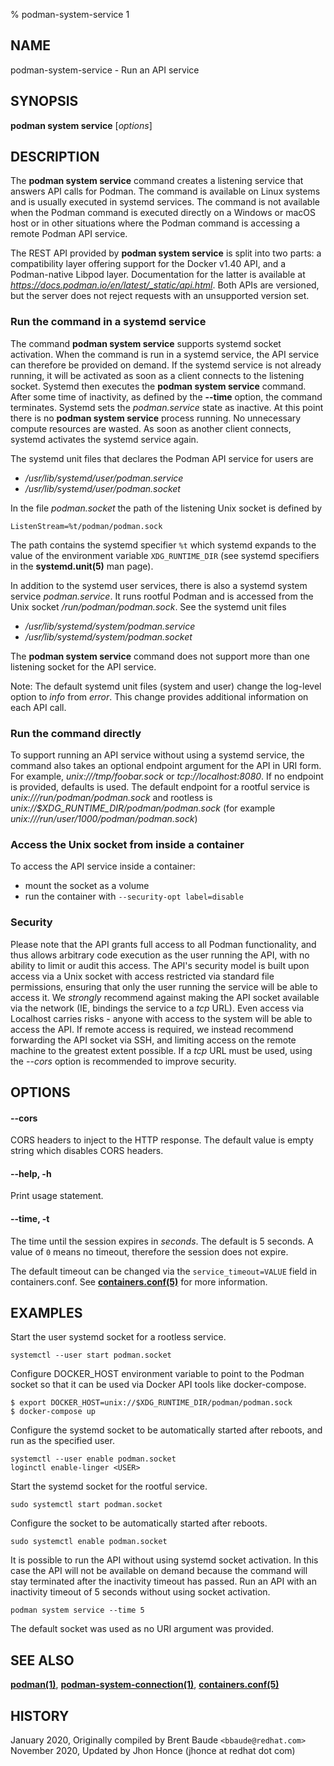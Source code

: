 % podman-system-service 1

## NAME
podman\-system\-service - Run an API service

## SYNOPSIS
**podman system service** [*options*]

## DESCRIPTION
The **podman system service** command creates a listening service that answers API calls for Podman.
The command is available on Linux systems and is usually executed in systemd services.
The command is not available when the Podman command is executed directly on a Windows or macOS
host or in other situations where the Podman command is accessing a remote Podman API service.

The REST API provided by **podman system service** is split into two parts: a compatibility layer offering support for the Docker v1.40 API, and a Podman-native Libpod layer.
Documentation for the latter is available at *https://docs.podman.io/en/latest/_static/api.html*.
Both APIs are versioned, but the server does not reject requests with an unsupported version set.

### Run the command in a systemd service

The command **podman system service** supports systemd socket activation.
When the command is run in a systemd service, the API service can therefore be provided on demand.
If the systemd service is not already running, it will be activated as soon as
a client connects to the listening socket. Systemd then executes the
**podman system service** command.
After some time of inactivity, as defined by the __--time__ option, the command terminates.
Systemd sets the _podman.service_ state as inactive. At this point there is no
**podman system service** process running. No unnecessary compute resources are wasted.
As soon as another client connects, systemd activates the systemd service again.

The systemd unit files that declares the Podman API service for users are

* _/usr/lib/systemd/user/podman.service_
* _/usr/lib/systemd/user/podman.socket_

In the file _podman.socket_ the path of the listening Unix socket is defined by

```
ListenStream=%t/podman/podman.sock
```

The path contains the systemd specifier `%t` which systemd expands to the value of the environment variable
`XDG_RUNTIME_DIR` (see systemd specifiers in the **systemd.unit(5)** man page).

In addition to the systemd user services, there is also a systemd system service _podman.service_.
It runs rootful Podman and is accessed from the Unix socket _/run/podman/podman.sock_. See the systemd unit files

* _/usr/lib/systemd/system/podman.service_
* _/usr/lib/systemd/system/podman.socket_

The **podman system service** command does not support more than one listening socket for the API service.

Note: The default systemd unit files (system and user) change the log-level option to *info* from *error*. This change provides additional information on each API call.

### Run the command directly

To support running an API service without using a systemd service, the command also takes an
optional endpoint argument for the API in URI form.  For example, *unix:///tmp/foobar.sock* or *tcp://localhost:8080*.
If no endpoint is provided, defaults is used.  The default endpoint for a rootful
service is *unix:///run/podman/podman.sock* and rootless is *unix://$XDG_RUNTIME_DIR/podman/podman.sock* (for
example *unix:///run/user/1000/podman/podman.sock*)

### Access the Unix socket from inside a container

To access the API service inside a container:
- mount the socket as a volume
- run the container with `--security-opt label=disable`

### Security

Please note that the API grants full access to all Podman functionality, and thus allows arbitrary code execution as the user running the API, with no ability to limit or audit this access.
The API's security model is built upon access via a Unix socket with access restricted via standard file permissions, ensuring that only the user running the service will be able to access it.
We *strongly* recommend against making the API socket available via the network (IE, bindings the service to a *tcp* URL).
Even access via Localhost carries risks - anyone with access to the system will be able to access the API.
If remote access is required, we instead recommend forwarding the API socket via SSH, and limiting access on the remote machine to the greatest extent possible.
If a *tcp* URL must be used, using the *--cors* option is recommended to improve security.

## OPTIONS

#### **--cors**

CORS headers to inject to the HTTP response. The default value is empty string which disables CORS headers.

#### **--help**, **-h**

Print usage statement.

#### **--time**, **-t**

The time until the session expires in _seconds_. The default is 5
seconds. A value of `0` means no timeout, therefore the session does not expire.

The default timeout can be changed via the `service_timeout=VALUE` field in containers.conf.
See **[containers.conf(5)](https://github.com/containers/common/blob/main/docs/containers.conf.5.md)** for more information.

## EXAMPLES

Start the user systemd socket for a rootless service.
```
systemctl --user start podman.socket
```

Configure DOCKER_HOST environment variable to point to the Podman socket so that
it can be used via Docker API tools like docker-compose.
```
$ export DOCKER_HOST=unix://$XDG_RUNTIME_DIR/podman/podman.sock
$ docker-compose up
```

Configure the systemd socket to be automatically started after reboots, and run as the specified user.
```
systemctl --user enable podman.socket
loginctl enable-linger <USER>
```

Start the systemd socket for the rootful service.
```
sudo systemctl start podman.socket
```

Configure the socket to be automatically started after reboots.
```
sudo systemctl enable podman.socket
```

It is possible to run the API without using systemd socket activation.
In this case the API will not be available on demand because the command will
stay terminated after the inactivity timeout has passed.
Run an API with an inactivity timeout of 5 seconds without using socket activation.
```
podman system service --time 5
```

The default socket was used as no URI argument was provided.

## SEE ALSO
**[podman(1)](podman.1.md)**, **[podman-system-connection(1)](podman-system-connection.1.md)**, **[containers.conf(5)](https://github.com/containers/common/blob/main/docs/containers.conf.5.md)**

## HISTORY
January 2020, Originally compiled by Brent Baude `<bbaude@redhat.com>`
November 2020, Updated by Jhon Honce (jhonce at redhat dot com)
